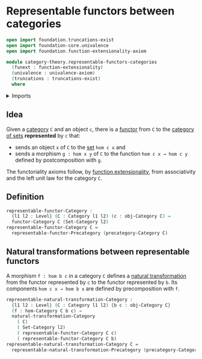 # Representable functors between categories

```agda
open import foundation.truncations-exist
open import foundation-core.univalence
open import foundation.function-extensionality-axiom

module category-theory.representable-functors-categories
  (funext : function-extensionality)
  (univalence : univalence-axiom)
  (truncations : truncations-exist)
  where
```

<details><summary>Imports</summary>

```agda
open import category-theory.categories funext univalence truncations
open import category-theory.functors-categories funext univalence truncations
open import category-theory.natural-transformations-functors-categories funext univalence truncations
open import category-theory.representable-functors-precategories funext univalence truncations

open import foundation.category-of-sets funext univalence truncations
open import foundation.universe-levels
```

</details>

## Idea

Given a [category](category-theory.categories.md) `C` and an object `c`, there
is a [functor](category-theory.functors-categories.md) from `C` to the
[category of sets](foundation.category-of-sets.md) **represented** by `c` that:

- sends an object `x` of `C` to the [set](foundation-core.sets.md) `hom c x` and
- sends a morphism `g : hom x y` of `C` to the function `hom c x → hom c y`
  defined by postcomposition with `g`.

The functoriality axioms follow, by
[function extensionality](foundation.function-extensionality.md), from
associativity and the left unit law for the category `C`.

## Definition

```agda
representable-functor-Category :
  {l1 l2 : Level} (C : Category l1 l2) (c : obj-Category C) →
  functor-Category C (Set-Category l2)
representable-functor-Category C =
  representable-functor-Precategory (precategory-Category C)
```

## Natural transformations between representable functors

A morphism `f : hom b c` in a category `C` defines a
[natural transformation](category-theory.natural-transformations-functors-categories.md)
from the functor represented by `c` to the functor represented by `b`. Its
components `hom c x → hom b x` are defined by precomposition with `f`.

```agda
representable-natural-transformation-Category :
  {l1 l2 : Level} (C : Category l1 l2) {b c : obj-Category C}
  (f : hom-Category C b c) →
  natural-transformation-Category
    ( C)
    ( Set-Category l2)
    ( representable-functor-Category C c)
    ( representable-functor-Category C b)
representable-natural-transformation-Category C =
  representable-natural-transformation-Precategory (precategory-Category C)
```
